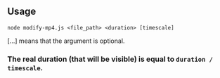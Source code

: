 ## Usage

```
node modify-mp4.js <file_path> <duration> [timescale]
```

[...] means that the argument is optional.

### The real duration (that will be visible) is equal to `duration / timescale`.

